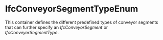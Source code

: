 IfcConveyorSegmentTypeEnum
==========================

This container defines the different predefined types of conveyor segments that can further specify an _IfcConveyorSegment_ or _IfcConveyorSegmentType_.
